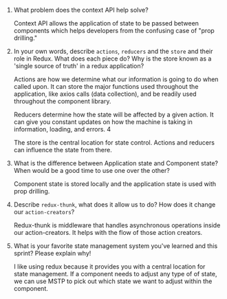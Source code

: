 1. What problem does the context API help solve?

    Context API allows the application of state to be passed between components which helps developers from the confusing case of "prop drilling."

1. In your own words, describe `actions`, `reducers` and the `store` and their role in Redux. What does each piece do? Why is the store known as a 'single source of truth' in a redux application?

    Actions are how we determine what our information is going to do when called upon. It can store the major functions used throughout the application, like axios calls (data collection), and be readily used throughout the component library. 

    Reducers determine how the state will be affected by a given action. It can give you constant updates on how the machine is taking in information, loading, and errors. 4

    The store is the central location for state control. Actions and reducers can influence the state from there. 

1. What is the difference between Application state and Component state? When would be a good time to use one over the other?

    Component state is stored locally and the application state is used with prop drilling. 

1. Describe `redux-thunk`, what does it allow us to do? How does it change our `action-creators`?

    Redux-thunk is middleware that handles asynchronous operations inside our action-creators. It helps with the flow of those action creators. 

1. What is your favorite state management system you've learned and this sprint? Please explain why!

    I like using redux because it provides you with a central location for state management. If a component needs to adjust any type of of state, we can use MSTP to pick out which state we want to adjust within the component. 

